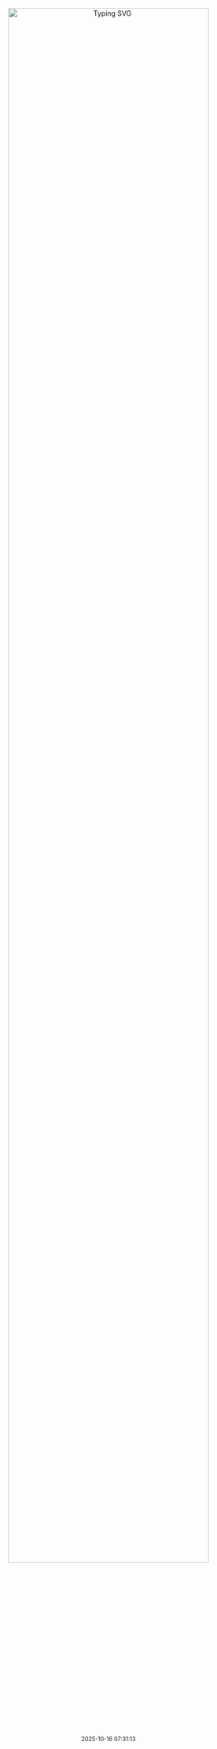 <div align="center">
    <a href="#"><img src="https://readme-typing-svg.herokuapp.com?font=Roboto+Mono&weight=600&size=22&pause=500&color=FFFFFF&center=true&vCenter=true&width=600&lines=Hello%2C%20I%20am%20Elsy%20CHARLES" alt="Typing SVG" width="90%"/></a>
</div>

<div align="center">
<sub>2025-10-16 07:31:13</sub>
</div>
